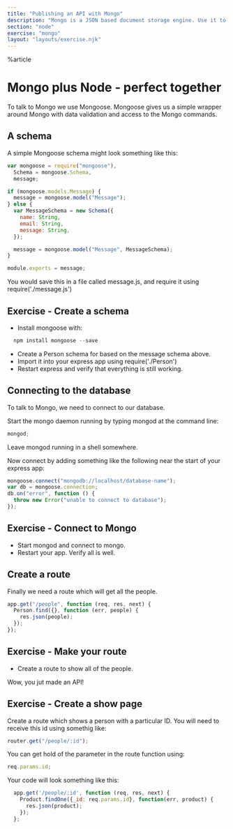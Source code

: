 ```yaml
---
title: "Publishing an API with Mongo"
description: "Mongo is a JSON based document storage engine. Use it to publish an API"
section: "node"
exercise: "mongo"
layout: "layouts/exercise.njk"
---
```


%article

# Mongo plus Node - perfect together

To talk to Mongo we use Mongoose. Mongoose gives us a simple wrapper around Mongo with data validation and access to the Mongo commands.

## A schema

A simple Mongoose schema might look something like this:

```js
var mongoose = require("mongoose"),
  Schema = mongoose.Schema,
  message;

if (mongoose.models.Message) {
  message = mongoose.model("Message");
} else {
  var MessageSchema = new Schema({
    name: String,
    email: String,
    message: String,
  });

  message = mongoose.model("Message", MessageSchema);
}

module.exports = message;
```

You would save this in a file called message.js, and require it using require('./message.js')

## Exercise - Create a schema

- Install mongoose with:

```js
  npm install mongoose --save
```

- Create a Person schema for based on the message schema above.
- Import it into your express app using require('./Person')
- Restart express and verify that everything is still working.

## Connecting to the database

To talk to Mongo, we need to connect to our database.

Start the mongo daemon running by typing mongod at the command line:

```js
mongod;
```

Leave mongod running in a shell somewhere.

Now connect by adding something like the following near the start of your express app:

```js
mongoose.connect("mongodb://localhost/database-name");
var db = mongoose.connection;
db.on("error", function () {
  throw new Error("unable to connect to database");
});
```

## Exercise - Connect to Mongo

- Start mongod and connect to mongo.
- Restart your app. Verify all is well.

## Create a route

Finally we need a route which will get all the people.

```js
app.get("/people", function (req, res, next) {
  Person.find({}, function (err, people) {
    res.json(people);
  });
});
```

## Exercise - Make your route

- Create a route to show all of the people.

Wow, you jut made an API!

## Exercise - Create a show page

Create a route which shows a person with a particular ID. You will need to receive this id using somethig like:

```js
router.get("/people/:id");
```

You can get hold of the parameter in the route function using:

```js
req.params.id;
```

Your code will look something like this:

```js
  app.get('/people/:id', function (req, res, next) {
    Product.findOne({_id: req.params.id}, function(err, product) {
      res.json(product);
    });
  };
```
